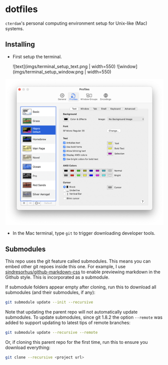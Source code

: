 # dotfiles

`cterdam`'s personal computing environment setup for Unix-like (Mac) systems.

## Installing

- First setup the terminal.

  ![text](imgs/terminal_setup_text.png | width=550)
  ![window](imgs/terminal_setup_window.png | width=550)

<img src="imgs/terminal_setup_text.png" alt="text" width="550"/>

- In the Mac terminal, type `git` to trigger downloading developer tools.

## Submodules

This repo uses the git feature called submodules. This means you can embed
other git repoes inside this one. For example, I use
[sindresorhus/github-markdown-css][1] to enable previewing markdown in the
Github style. This is incorporated as a submodule.

[1]:
https://github.com/sindresorhus/github-markdown-css

If submodule folders appear empty after cloning, run this to download all
submodules (and their submodules, if any):

```zsh
git submodule update --init --recursive
```

Note that updating the parent repo will not automatically update submodules.
To update submodules, since git 1.8.2 the option `--remote` was added to
support updating to latest tips of remote branches:

```zsh
git submodule update --recursive --remote
```

Or, if cloning this parent repo for the first time, run this to ensure you
download everything:

```zsh
git clone --recursive <project url>
```
